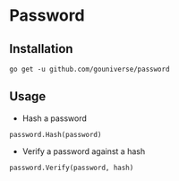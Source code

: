 # Password

## Installation

```
go get -u github.com/gouniverse/password
```

## Usage

- Hash a password

```
password.Hash(password)
```

- Verify a password against a hash
```
password.Verify(password, hash)
```
